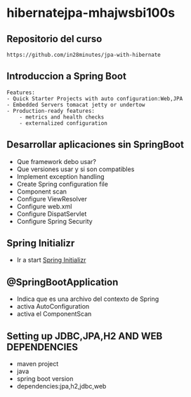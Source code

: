 # hibernatejpa-mhajwsbi100s
## Repositorio del curso
```
https://github.com/in28minutes/jpa-with-hibernate
```

## Introduccion a Spring Boot
```
Features:
- Quick Starter Projects with auto configuration:Web,JPA
- Embedded Servers tomacat jetty or undertow
- Production-ready features:
	- metrics and health checks
	- externalized configuration	 

```

## Desarrollar aplicaciones sin SpringBoot

- Que framework debo usar?
- Que versiones usar y si son compatibles
- Implement exception handling
- Create Spring configuration file
- Component scan
- Configure ViewResolver
- Configure web.xml
- Configure DispatServlet
- Configure Spring Security

## Spring Initializr

- Ir a start [Spring Initializr](https://start.spring.io/) 


## @SpringBootApplication
- Indica que es una archivo del contexto de Spring
- activa AutoConfiguration
- activa el ComponentScan

## Setting up JDBC,JPA,H2 AND WEB DEPENDENCIES
- maven project
- java
- spring boot version
- dependencies:jpa,h2,jdbc,web




